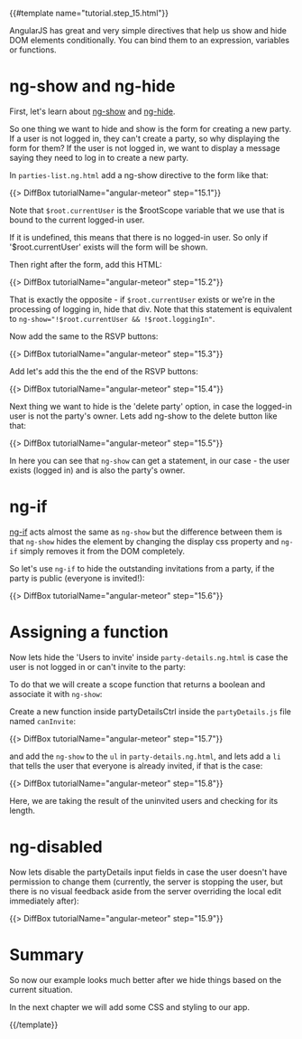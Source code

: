 {{#template name="tutorial.step_15.html"}}

AngularJS has great and very simple directives that help us show and hide DOM elements conditionally.
You can bind them to an expression, variables or functions.

# ng-show and ng-hide

First, let's learn about [ng-show](https://docs.angularjs.org/api/ng/directive/ngShow) and [ng-hide](https://docs.angularjs.org/api/ng/directive/ngHide).

So one thing we want to hide and show is the form for creating a new party. If a user is not logged in, they can't create a party, so why displaying the form for them?
If the user is not logged in, we want to display a message saying they need to log in to create a new party.

In `parties-list.ng.html` add a ng-show directive to the form like that:

{{> DiffBox tutorialName="angular-meteor" step="15.1"}}

Note that `$root.currentUser` is the $rootScope variable that we use that is bound to the current logged-in user.

If it is undefined, this means that there is no logged-in user.  So only if '$root.currentUser' exists will the form will be shown.

Then right after the form, add this HTML:

{{> DiffBox tutorialName="angular-meteor" step="15.2"}}

That is exactly the opposite - if `$root.currentUser` exists or we're in the processing of logging in, hide that div. Note that this statement is equivalent to `ng-show="!$root.currentUser && !$root.loggingIn"`.

Now add the same to the RSVP buttons:

{{> DiffBox tutorialName="angular-meteor" step="15.3"}}

Add let's add this the the end of the RSVP buttons:

{{> DiffBox tutorialName="angular-meteor" step="15.4"}}

Next thing we want to hide is the 'delete party' option, in case the logged-in user is not the party's owner.
Lets add ng-show to the delete button like that:

{{> DiffBox tutorialName="angular-meteor" step="15.5"}}

In here you can see that `ng-show` can get a statement, in our case - the user exists (logged in) and is also the party's owner.


# ng-if

[ng-if](https://docs.angularjs.org/api/ng/directive/ngIf) acts almost the same as `ng-show` but the difference between them
is that `ng-show` hides the element by changing the display css property and `ng-if` simply removes it from the DOM completely.

So let's use `ng-if` to hide the outstanding invitations from a party, if the party is public (everyone is invited!):

{{> DiffBox tutorialName="angular-meteor" step="15.6"}}

# Assigning a function

Now lets hide the 'Users to invite' inside `party-details.ng.html` is case the user is not logged in or can't invite to the party:

To do that we will create a scope function that returns a boolean and associate it with `ng-show`:

Create a new function inside partyDetailsCtrl inside the `partyDetails.js` file named `canInvite`:

{{> DiffBox tutorialName="angular-meteor" step="15.7"}}

and add the `ng-show` to the `ul` in `party-details.ng.html`, and lets add a `li` that tells the user that everyone is already invited, if that is the case:

{{> DiffBox tutorialName="angular-meteor" step="15.8"}}

Here, we are taking the result of the uninvited users and checking for its length.

# ng-disabled

Now lets disable the partyDetails input fields in case the user doesn't have permission to change them (currently, the server is stopping the user, but there is no visual feedback aside from the server overriding the local edit immediately after):

{{> DiffBox tutorialName="angular-meteor" step="15.9"}}

# Summary

So now our example looks much better after we hide things based on the current situation.

In the next chapter we will add some CSS and styling to our app.

{{/template}}
